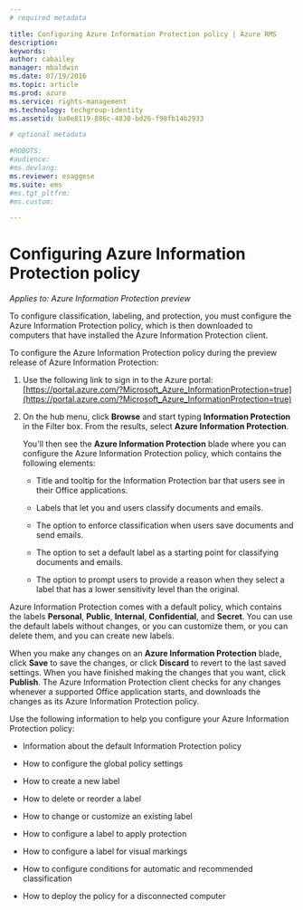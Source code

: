 ```yaml
---
# required metadata

title: Configuring Azure Information Protection policy | Azure RMS
description:
keywords:
author: cabailey
manager: mbaldwin
ms.date: 07/19/2016
ms.topic: article
ms.prod: azure
ms.service: rights-management
ms.technology: techgroup-identity
ms.assetid: ba0e8119-886c-4830-bd26-f98fb14b2933

# optional metadata

#ROBOTS:
#audience:
#ms.devlang:
ms.reviewer: esaggese
ms.suite: ems
#ms.tgt_pltfrm:
#ms.custom:

---
```


# Configuring Azure Information Protection policy

*Applies to: Azure Information Protection preview*

To configure classification, labeling, and protection, you must configure the Azure Information Protection policy, which is then downloaded to computers that have installed the Azure Information Protection client.

To configure the Azure Information Protection policy during the preview release of Azure Information Protection:

1. Use the following link to sign in to the Azure portal: [https://portal.azure.com/?Microsoft_Azure_InformationProtection=true](https://portal.azure.com/?Microsoft_Azure_InformationProtection=true)

2. On the hub menu, click **Browse** and start typing **Information Protection** in the Filter box. From the results, select **Azure Information Protection**. 

    You'll then see the **Azure Information Protection** blade where you can configure the Azure Information Protection policy, which contains the following elements:

    - Title and tooltip for the Information Protection bar that users see in their Office applications.

    - Labels that let you and users classify documents and emails.

    - The option to enforce classification when users save documents and send emails.

    - The option to set a default label as a starting point for classifying documents and emails.

    - The option to prompt users to provide a reason when they select a label that has a lower sensitivity level than the original.


Azure Information Protection comes with a default policy, which contains the labels **Personal**, **Public**, **Internal**, **Confidential**, and **Secret**. You can use the default labels without changes, or you can customize them, or you can delete them, and you can create new labels.

When you make any changes on an **Azure Information Protection** blade, click **Save** to save the changes, or click **Discard** to revert to the last saved settings. When you have finished making the changes that you want, click **Publish**. The Azure Information Protection client checks for any changes whenever a supported Office application starts, and downloads the changes as its Azure Information Protection policy.

Use the following information to help you configure your Azure Information Protection policy:

- Information about the default Information Protection policy

- How to configure the global policy settings

- How to create a new label

- How to delete or reorder a label

- How to change or customize an existing label

- How to configure a label to apply protection 

- How to configure a label for visual markings 

- How to configure conditions for automatic and recommended classification

- How to deploy the policy for a disconnected computer

